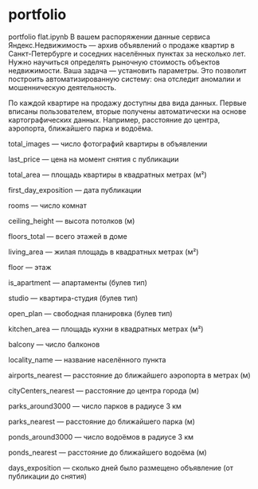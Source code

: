 # portfolio
portfolio
flat.ipynb
В вашем распоряжении данные сервиса Яндекс.Недвижимость — архив объявлений о продаже квартир в Санкт-Петербурге и соседних населённых пунктах за несколько лет. Нужно научиться определять рыночную стоимость объектов недвижимости. Ваша задача — установить параметры. Это позволит построить автоматизированную систему: она отследит аномалии и мошенническую деятельность. 

По каждой квартире на продажу доступны два вида данных. Первые вписаны пользователем, вторые получены автоматически на основе картографических данных. Например, расстояние до центра, аэропорта, ближайшего парка и водоёма. 

total_images — число фотографий квартиры в объявлении

last_price — цена на момент снятия с публикации

total_area — площадь квартиры в квадратных метрах (м²)

first_day_exposition — дата публикации

rooms — число комнат

ceiling_height — высота потолков (м)

floors_total — всего этажей в доме

living_area — жилая площадь в квадратных метрах (м²)

floor — этаж

is_apartment — апартаменты (булев тип)

studio — квартира-студия (булев тип)

open_plan — свободная планировка (булев тип)

kitchen_area — площадь кухни в квадратных метрах (м²)

balcony — число балконов

locality_name — название населённого пункта

airports_nearest — расстояние до ближайшего аэропорта в метрах (м)

cityCenters_nearest — расстояние до центра города (м)

parks_around3000 — число парков в радиусе 3 км

parks_nearest — расстояние до ближайшего парка (м)

ponds_around3000 — число водоёмов в радиусе 3 км

ponds_nearest — расстояние до ближайшего водоёма (м)

days_exposition — сколько дней было размещено объявление (от публикации до снятия)
